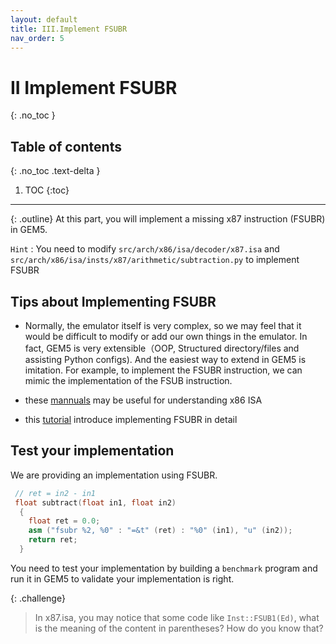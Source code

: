 ```yaml
---
layout: default
title: III.Implement FSUBR
nav_order: 5
---
```


# II Implement FSUBR
{: .no_toc }

## Table of contents
{: .no_toc .text-delta }

1. TOC
{:toc}
---

{: .outline}
At this part, you will implement a missing x87 instruction (FSUBR) in GEM5.

`Hint` : You need to modify `src/arch/x86/isa/decoder/x87.isa` and `src/arch/x86/isa/insts/x87/arithmetic/subtraction.py` to implement FSUBR

## Tips about Implementing FSUBR

- Normally, the emulator itself is very complex, so we may feel that it would be difficult to modify or add our own things in the emulator. In fact, GEM5 is very extensible（OOP, Structured directory/files and assisting Python configs). And the easiest way to extend in GEM5 is imitation. For example, to implement the FSUBR instruction, we can mimic the implementation of the FSUB instruction.

- these [mannuals](https://www.intel.com/content/www/us/en/developer/articles/technical/intel-sdm.html) may be useful for understanding x86 ISA

- this [tutorial](https://www.gem5.org/documentation/learning_gem5/gem5_101/homework-2) introduce implementing FSUBR in detail

## Test your implementation

We are providing an implementation using FSUBR.

```cpp
 // ret = in2 - in1
 float subtract(float in1, float in2)
  {
    float ret = 0.0;
    asm ("fsubr %2, %0" : "=&t" (ret) : "%0" (in1), "u" (in2));
    return ret;
  }
```

You need to test your implementation by building a `benchmark` program and run it in GEM5 to validate your implementation is right.

{: .challenge}
> In x87.isa, you may notice that some code like `Inst::FSUB1(Ed)`, what is the meaning of the content in parentheses? How do you know that?


